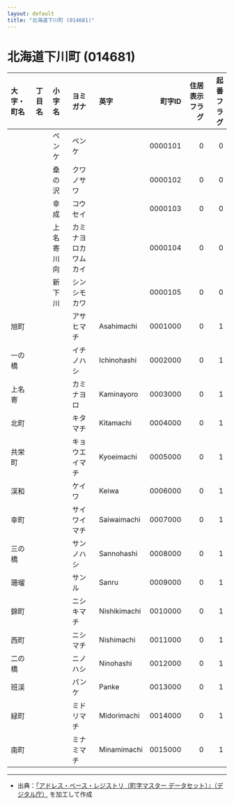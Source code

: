 ```yaml
---
layout: default
title: "北海道下川町 (014681)"
---
```


# 北海道下川町 (014681)

| 大字・町名 | 丁目名 | 小字名 | ヨミガナ | 英字 | 町字ID | 住居表示フラグ | 起番フラグ |
|:--------|:------|:------|:-----------------|:---------------------|--------:|----------:|--------:|
|  |  | ペンケ | ペンケ |  | 0000101 | 0 | 0 |
|  |  | 桑の沢 | クワノサワ |  | 0000102 | 0 | 0 |
|  |  | 幸成 | コウセイ |  | 0000103 | 0 | 0 |
|  |  | 上名寄川向 | カミナヨロカワムカイ |  | 0000104 | 0 | 0 |
|  |  | 新下川 | シンシモカワ |  | 0000105 | 0 | 0 |
| 旭町 |  |  | アサヒマチ | Asahimachi | 0001000 | 0 | 1 |
| 一の橋 |  |  | イチノハシ | Ichinohashi | 0002000 | 0 | 1 |
| 上名寄 |  |  | カミナヨロ | Kaminayoro | 0003000 | 0 | 1 |
| 北町 |  |  | キタマチ | Kitamachi | 0004000 | 0 | 1 |
| 共栄町 |  |  | キョウエイマチ | Kyoeimachi | 0005000 | 0 | 1 |
| 渓和 |  |  | ケイワ | Keiwa | 0006000 | 0 | 1 |
| 幸町 |  |  | サイワイマチ | Saiwaimachi | 0007000 | 0 | 1 |
| 三の橋 |  |  | サンノハシ | Sannohashi | 0008000 | 0 | 1 |
| 珊瑠 |  |  | サンル | Sanru | 0009000 | 0 | 1 |
| 錦町 |  |  | ニシキマチ | Nishikimachi | 0010000 | 0 | 1 |
| 西町 |  |  | ニシマチ | Nishimachi | 0011000 | 0 | 1 |
| 二の橋 |  |  | ニノハシ | Ninohashi | 0012000 | 0 | 1 |
| 班渓 |  |  | パンケ | Panke | 0013000 | 0 | 1 |
| 緑町 |  |  | ミドリマチ | Midorimachi | 0014000 | 0 | 1 |
| 南町 |  |  | ミナミマチ | Minamimachi | 0015000 | 0 | 1 |

---

- 出典：[「アドレス・ベース・レジストリ（町字マスター データセット）』（デジタル庁）](https://www.digital.go.jp/policies/base_registry_address/) を加工して作成